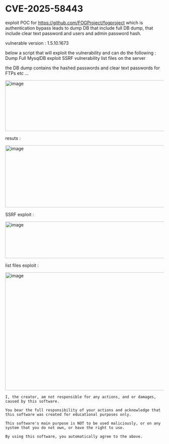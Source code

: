 # CVE-2025-58443

exploit POC for https://github.com/FOGProject/fogproject which is authentication bypass leads to dump DB that include full DB dump, that include clear text password and users and admin password hash. 

vulnerable version : 1.5.10.1673


below a script that will exploit the vulnerability and can do the following :
Dump Full MysqlDB
exploit SSRF vulnerability
list files on the server


the DB dump contains the hashed passwords and clear text passwords for FTPs etc ...

<img width="887" height="162" alt="image" src="https://github.com/user-attachments/assets/e6ab3a88-4190-48af-84b6-48f77d2a324c" />

resuts : 

<img width="947" height="198" alt="image" src="https://github.com/user-attachments/assets/ffd77119-5bcd-4f7e-8bcd-d6ca4bcd65c4" />

SSRF exploit :

<img width="946" height="117" alt="image" src="https://github.com/user-attachments/assets/048f95bb-4f7f-428b-98a3-6ac40310a76e" />

list files exploit :

<img width="936" height="376" alt="image" src="https://github.com/user-attachments/assets/994d8ed9-0fd2-4d8a-9133-08ceda9b64ce" />



```
I, the creator, am not responsible for any actions, and or damages, caused by this software.

You bear the full responsibility of your actions and acknowledge that this software was created for educational purposes only.

This software's main purpose is NOT to be used maliciously, or on any system that you do not own, or have the right to use.

By using this software, you automatically agree to the above.
```
